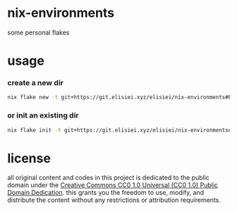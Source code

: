 # nix-environments

some personal flakes

# usage

### create a new dir

```bash
nix flake new -t git+https://git.elisiei.xyz/elisiei/nix-environments#ENV_HERE DIR_NAME
```

### or init an existing dir

```bash
nix flake init -t git+https://git.elisiei.xyz/elisiei/nix-environments#ENV_HERE
```

# license

all original content and codes in this project is dedicated to the public domain under the
[Creative Commons CC0 1.0 Universal (CC0 1.0) Public Domain Dedication](https://creativecommons.org/publicdomain/zero/1.0/).
this grants you the freedom to use, modify, and distribute the content without any restrictions
or attribution requirements.
